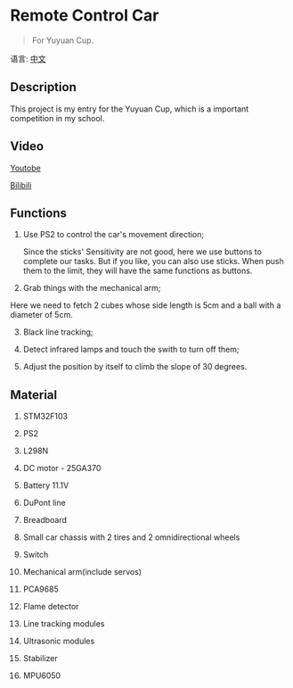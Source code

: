 Remote Control Car
===
>For Yuyuan Cup.

语言: [中文](https://github.com/yuukidach/Remote-Control-Car/blob/master/README.md)

## Description

This project is my entry for the Yuyuan Cup, which is a important competition in my school.    

## Video
[Youtobe](https://www.youtube.com/watch?v=TuZoL8VEveQ)</br>

[Bilibili](http://www.bilibili.com/video/av7870024/)

## Functions
1. Use PS2 to control the car's movement direction;
	
	Since the sticks' Sensitivity are not good, here we use buttons to complete our tasks. But if you like, you can also use sticks. When push them to the limit, they will have the same functions as buttons.

2. Grab things with the mechanical arm;
  
  Here we need to fetch 2 cubes whose side length is 5cm and a ball with a diameter of 5cm.

3. Black line tracking;

4. Detect infrared lamps and touch the swith to turn off them;

5. Adjust the position by itself to climb the slope of 30 degrees.

## Material
1. STM32F103 

2. PS2

3. L298N

4. DC motor - 25GA370

5. Battery 11.1V

6. DuPont line

7. Breadboard

8. Small car chassis with 2 tires and 2 omnidirectional wheels

9. Switch

10. Mechanical arm(include servos)

11. PCA9685

12. Flame detector

13. Line tracking modules

14. Ultrasonic modules

15. Stabilizer

16. MPU6050
